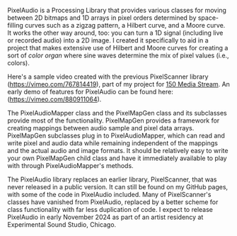 PixelAudio is a Processing Library that provides various classes for moving between 2D bitmaps and 1D arrays in pixel orders determined by space-filling curves such as a zigzag pattern, a Hilbert curve, and a Moore curve. It works the other way around, too: you can turn a 1D signal (including live or recorded audio) into a 2D image. I created it specifically to aid in a project that makes extensive use of Hilbert and Moore curves for creating a sort of _color organ_ where sine waves determine the mix of pixel values (i.e., colors).

Here's a sample video created with the previous PixelScanner library (https://vimeo.com/767814419), part of my project for [150 Media Stream](https://150mediastream.com/). An early demo of features for PixelAudio can be found here: (https://vimeo.com/880911064).

The PixelAudioMapper class and the PixelMapGen class and its subclasses provide most of the functionality. PixelMapGen provides a framework for creating mappings between audio sample and pixel data arrays. PixelMapGen subclasses plug in to PixelAudioMapper, which can read and write pixel and audio data while remaining independent of the mappings and the actual audio and image formats. It should be relatively easy to write your own PixelMapGen child class and have it immediately available to play with through PixelAudioMapper's methods.

The PixelAudio library replaces an earlier library, PixelScanner, that was never released in a public version. It can still be found on my GitHub pages, with some of the code in PixelAudio included. Many of PixelScanner's classes have vanished from PixelAudio, replaced by a better scheme for class functionality with far less duplication of code. I expect to release PixelAudio in early November 2024 as part of an artist residency at Experimental Sound Studio, Chicago.
